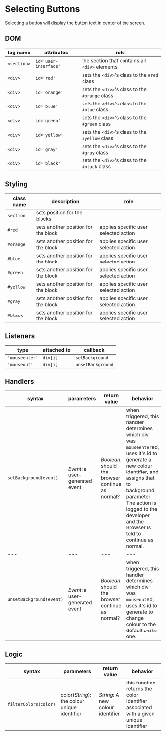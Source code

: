 # Selecting Buttons

Selecting a button will display the button text in  center of the screen.

## DOM

| tag name | attributes | role |
| --- | --- | --- |
|`<section>` |`id='user-interface'` | the section that contains all `<div>` elements|
| `<div>`| `id='red'`| sets the `<div>`'s class to the `#red` class |
| `<div>`| `id='orange'`| sets the `<div>`'s class to the `#orange` class |
| `<div>`| `id='blue'`| sets the `<div>`'s class to the `#blue` class |
| `<div>`| `id='green'`| sets the `<div>`'s class to the `#green` class |
| `<div>`| `id='yellow'`| sets the `<div>`'s class to the `#yellow` class |
| `<div>`| `id='gray'`| sets the `<div>`'s class to the `#gray` class |
| `<div>`| `id='black'`| sets the `<div>`'s class to the `#black` class |


## Styling

| class name | description | role |
| --- | --- | --- |
|`section` |sets position for the blocks | |
| `#red`| sets another position for the block| applies specific user selected action|
|`#orange` |sets another position for the block| applies specific user selected action|
|`#blue` |sets another position for the block| applies specific user selected action|
|`#green`  |sets another position for the block| applies specific user selected action|
|`#yellow` |sets another position for the block| applies specific user selected action|
|`#gray` | sets another position for the block| applies specific user selected action|
|`#black` | sets another position for the block| applies specific user selected action|

## Listeners

| type | attached to | callback |
| --- | --- | --- |
|`'mouseenter'` | `div[i]`| `setBackground`|
|`'mouseout'` | `div[i]` | `unsetBackground`|

## Handlers

| syntax | parameters | return value | behavior |
| --- | --- | --- | --- |
|`setBackground(event)` | _Event_: a user-generated event | _Boolean_: should the browser continue as normal? | when triggered, this handler determines which div was `mouseenter`ed, uses it's id to generate a new colour identifier, and assigns that to background parameter. The action is logged to the developer and the Browser is told to continue as normal.|
| --- | --- | --- | --- |
|`unsetBackground(event)` | _Event_: a user-generated event | _Boolean_: should the browser continue as normal? | when triggered, this handler determines which div was `mouseout`ed, uses it's id to generate to change colour to the default `white` one.|

## Logic

| syntax | parameters | return value | behavior |
| --- | --- | --- | --- |
|`filterColors(color)` | color(_String_): the colour unique identifier | _String_: A new colour identifier | this function returns the color identifier associated with a given unique identifier |


